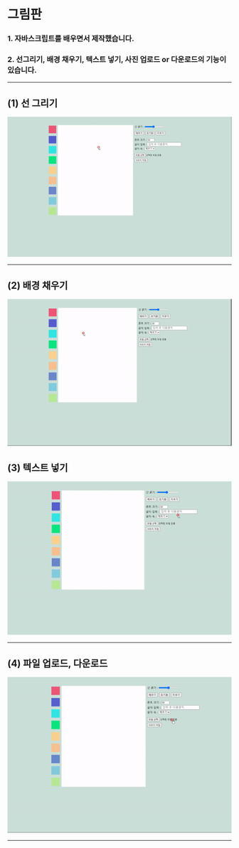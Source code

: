 # 그림판

### 1. 자바스크립트를 배우면서 제작했습니다.

### 2. 선그리기, 배경 채우기, 텍스트 넣기, 사진 업로드 or 다운로드의 기능이 있습니다.

---

## (1) 선 그리기

![캡처](/imgs/%EC%84%A0%20%EA%B7%B8%EB%A6%AC%EA%B8%B0_readme.gif)

---

## (2) 배경 채우기

![캡처](/imgs/%EB%B0%B0%EA%B2%BD%20%EC%B1%84%EC%9A%B0%EA%B8%B0%20%EB%B3%80%EA%B2%BD_readme.gif)

## (3) 텍스트 넣기

![캡처](/imgs/%ED%85%8D%EC%8A%A4%ED%8A%B8%20%EB%84%A3%EA%B8%B0_readme.gif)

---

## (4) 파일 업로드, 다운로드

![캡처](/imgs/%ED%8C%8C%EC%9D%BC%20%EC%97%85%EB%A1%9C%EB%93%9C%2C%20%EB%8B%A4%EC%9A%B4%EB%A1%9C%EB%93%9C_readme.gif)

---
